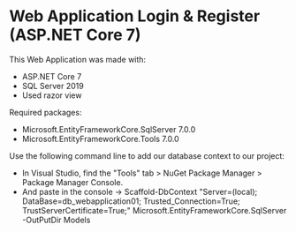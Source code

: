 # Web Application Login & Register (ASP.NET Core 7)

This Web Application was made with:
- ASP.NET Core 7
- SQL Server 2019
- Used razor view

Required packages:
- Microsoft.EntityFrameworkCore.SqlServer 7.0.0
- Microsoft.EntityFrameworkCore.Tools 7.0.0

Use the following command line to add our database context to our project:
- In Visual Studio, find the "Tools" tab > NuGet Package Manager > Package Manager Console. 
- And paste in the console -> Scaffold-DbContext "Server=(local); DataBase=db_webapplication01; Trusted_Connection=True; TrustServerCertificate=True;" Microsoft.EntityFrameworkCore.SqlServer -OutPutDir Models

